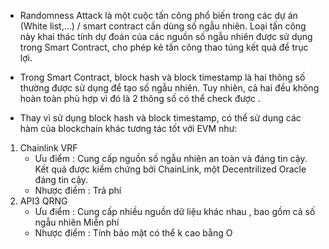- Randomness Attack là một cuộc tấn công phổ biến trong các dự án (White list,...) / smart contract cần dùng số ngẫu nhiên. Loại tấn công này khai thác tính dự đoán của các nguồn số ngẫu nhiên được sử dụng trong Smart Contract, cho phép kẻ tấn công thao túng kết quả để trục lợi.

- Trong Smart Contract, block hash và block timestamp là hai thông số thường được sử dụng để tạo số ngẫu nhiên. Tuy nhiên, cả hai đều không hoàn toàn phù hợp vì đó là 2 thông số có thể check được .
- Thay vì sử dụng block hash và block timestamp, có thể sử dụng các hàm của blockchain khác tương tác tốt với EVM như:

1. Chainlink VRF
   - Ưu điểm :
     Cung cấp nguồn số ngẫu nhiên an toàn và đáng tin cậy.
     Kết quả được kiểm chứng bởi ChainLink, một Decentrilized Oracle đáng tin cậy.
   - Nhược điểm :
     Trả phí
2. API3 QRNG
   - Ưu điểm :
     Cung cấp nhiều nguồn dữ liệu khác nhau , bao gồm cả số ngẫu nhiên
     Miễn phí
   - Nhược điểm :
     Tính bảo mật có thể k cao bằng O
